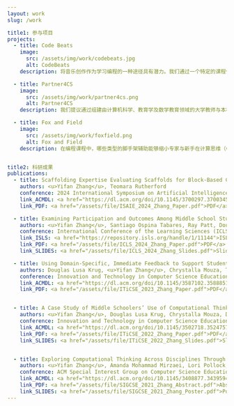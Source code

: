 ```yaml
---
layout: work
slug: /work

title1: 参与项目
projects:
  - title: Code Beats
    image:
      src: /assets/img/work/codebeats.jpg
      alt: CodeBeats
    description: 将音乐创作作为学习编程的一种途径具有潜力。我们通过一个特定的课程体系来教授计算思维（CT），该体系包含两个方面：（1）学生学习如何通过编程来操控和创作嘻哈节拍；（2）学生亲身体验计算过程。在创作节拍的过程中，学生们几乎在不知不觉中掌握了计算机科学的基础概念与技能。

  - title: Partner4CS
    image:
      src: /assets/img/work/partner4cs.png
      alt: Partner4CS
    description: 我们提议通过组建由计算机科学、教育学及数学教育领域的大学教师与本科生构成的团队，并借鉴全国各地多个现有模型的成功要素，为中学（6-8年级）和高中（9-12年级）的计算机科学教师提供可持续、高质量的专业发展支持。

  - title: Fox and Field
    image:
      src: /assets/img/work/foxfield.png
      alt: Fox and Field
    description: 在编程课程中，哪些类型的脚手架辅助能够缩小专家与新手在计算思维（CT）表现上的差距？为解答这一问题，我们设计了“Fox and Field”这一方块化的编程游戏，其中包含了不同类型的脚手架辅助，并向计算机科学专业与非计算机科学专业的本科生进行了推广。我们评估了他们的计算思维知识，并记录了他们的编程过程数据，以深入理解这一问题。


title2: 科研成果
publications:
  - title: Scaffolding Expertise Evaluating Scaffolds for Block-Based Coding Among Experts and Novices
    authors: <u>Yifan Zhang</u>, Teomara Rutherford
    conference: 2024 International Symposium on Artificial Intelligence for Education (ISAIE 2024)
    link_ACMDL: <a href="https://dl.acm.org/doi/10.1145/3700297.3700345">ACM DL</a>
    link_PDF: <a href="/assets/file/ISAIE_2024_Zhang_Paper.pdf">PDF</a>

  - title: Examining Participation and Outcomes Among Middle School Students in a Virtual Camp on Coding with Music
    authors: <u>Yifan Zhang</u>, Santiago Ospina Tabares, Ray Patt, Douglas Lusa Krug, Hilary Mead, Chrystalla Mouza, David Shepherd, and Lori Pollock
    conference: International Conference of the Learning Sciences (ICLS)
    link_ISLS: <a href="https://repository.isls.org/handle/1/11144">ISLS Repo</a>
    link_PDF: <a href="/assets/file/ICLS_2024_Zhang_Paper.pdf">PDF</a>
    link_SLIDES: <a href="/assets/file/ICLS_2024_Zhang_Slides.pdf">Slides</a>

  - title: Using Domain-Specific, Immediate Feedback to Support Students Learning Computer Programming to Make Music
    authors: Douglas Lusa Krug, <u>Yifan Zhang</u>, Chrystalla Mouza, Taylor Barnett, Lori Pollock, and David C. Shepherd
    conference: Innovation and Technology in Computer Science Education (ITiCSE). 2023.
    link_ACMDL: <a href="https://dl.acm.org/doi/10.1145/3587102.3588851">ACM DL</a>
    link_PDF: <a href="/assets/file/ITiCSE_2023_Zhang_Paper.pdf">PDF</a>


  - title: A Case Study of Middle Schoolers’ Use of Computational Thinking Concepts and Practices during Coded Music Composition
    authors: <u>Yifan Zhang</u>, Douglas Lusa Krug, Chrystalla Mouza, David C. Shepherd, and Lori Pollock
    conference: Innovation and Technology in Computer Science Education (ITiCSE). 2022.
    link_ACMDL: <a href="https://dl.acm.org/doi/10.1145/3502718.3524757">ACM DL</a>
    link_PDF: <a href="/assets/file/ITiCSE_2022_Zhang_Paper.pdf">PDF</a>
    link_SLIDES: <a href="/assets/file/ITiCSE_2022_Zhang_Slides.pdf">Slides</a>


  - title: Exploring Computational Thinking Across Disciplines Through Student-Generated Artifact Analysis
    authors: <u>Yifan Zhang</u>, Amanda Mohammad Mirzaei, Lori Pollock, Chrystalla Mouza, and Kevin Guidry
    conference: ACM Special Interest Group on Computer Science Education (SIGCSE). 2021.
    link_ACMDL: <a href="https://dl.acm.org/doi/10.1145/3408877.3439594">ACM DL</a>
    link_PDF: <a href="/assets/file/SIGCSE_2021_Zhang_Abstract.pdf">Abstract</a>
    link_SLIDES: <a href="/assets/file/SIGCSE_2021_Zhang_Poster.pdf">Poster</a>
---
```


<br />
<br />
